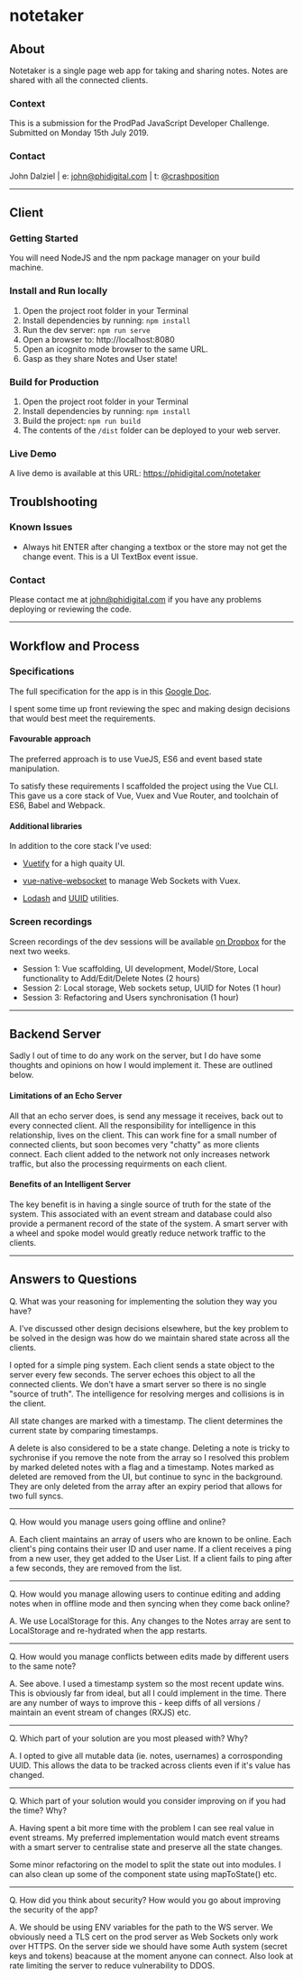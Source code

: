 # notetaker

## About

Notetaker is a single page web app for taking and sharing notes. Notes are shared with all the connected clients.

### Context

This is a submission for the ProdPad JavaScript Developer Challenge. Submitted on Monday 15th July 2019.

### Contact 

John Dalziel | e: [john@phidigital.com](john@phidigital.com)
| t: [@crashposition](https://twitter.com/crashposition)

---

## Client

### Getting Started

You will need NodeJS and the npm package manager on your build machine.

### Install and Run locally

1. Open the project root folder in your Terminal
2. Install dependencies by running: ```npm install```
3. Run the dev server: ```npm run serve```
4. Open a browser to: http://localhost:8080
5. Open an icognito mode browser to the same URL.
6. Gasp as they share Notes and User state!

### Build for Production

1. Open the project root folder in your Terminal
2. Install dependencies by running: ```npm install```
3. Build the project: ```npm run build```
4. The contents of the ```/dist``` folder can be deployed to your web server.

### Live Demo

A live demo is available at this URL: https://phidigital.com/notetaker

## Troublshooting

### Known Issues

- Always hit ENTER after changing a textbox or the store may not get the change event. This is a UI TextBox event issue. 

### Contact

Please contact me at john@phidigital.com if you have any problems deploying or reviewing the code.

---

## Workflow and Process

### Specifications

The full specification for the app is in this [Google Doc](https://docs.google.com/document/d/1etwGDBaJkJO6Y-TrPDayVCD7MNnYShjYb5v12_L0gJ4/edit).

I spent some time up front reviewing the spec and making design decisions that would best meet the requirements. 

#### Favourable approach

The preferred approach is to use VueJS, ES6 and event based state manipulation. 

To satisfy these requirements I scaffolded the project using the Vue CLI. This gave us a core stack of Vue, Vuex and Vue Router, and toolchain of ES6, Babel and Webpack.

#### Additional libraries

In addition to the core stack I've used:

- [Vuetify](https://vuetifyjs.com/en/) for a high quaity UI.

- [vue-native-websocket](https://github.com/nathantsoi/vue-native-websocket) to manage Web Sockets with Vuex.

- [Lodash](https://lodash.com/) and [UUID](https://github.com/kelektiv/node-uuid) utilities.

### Screen recordings

Screen recordings of the dev sessions will be available [on Dropbox](https://www.dropbox.com/sh/8vaysuqh7x6tf6a/AADE7J1kf32iCDWdxJqsTRWIa?dl=0) for the next two weeks.

- Session 1: Vue scaffolding, UI development, Model/Store, Local functionality to Add/Edit/Delete Notes (2 hours)
- Session 2: Local storage, Web sockets setup, UUID for Notes (1 hour)
- Session 3: Refactoring and Users synchronisation (1 hour)

---

## Backend Server

Sadly I out of time to do any work on the server, but I do have some thoughts and opinions on how I would implement it. These are outlined below.

#### Limitations of an Echo Server

All that an echo server does, is send any message it receives, back out to every connected client. All the responsibility for intelligence in this relationship, lives on the client. This can work fine for a small number of connected clients, but soon becomes very "chatty" as more clients connect. Each client added to the network not only increases network traffic, but also the processing requirments on each client.

#### Benefits of an Intelligent Server

The key benefit is in having a single source of truth for the state of the system. This associated with an event stream and database could also provide a permanent record of the state of the system. A smart server with a wheel and spoke model would greatly reduce network traffic to the clients.

---

## Answers to Questions

Q. What was your reasoning for implementing the solution they way you have?

A. I've discussed other design decisions elsewhere, but the key problem to be solved in the design was how do we maintain shared state across all the clients. 

I opted for a simple ping system. Each client sends a state object to the server every few seconds. The server echoes this object to all the connected clients. We don't have a smart server so there is no single "source of truth". The intelligence for resolving merges and collisions is in the client. 

All state changes are marked with a timestamp. The client determines the current state by comparing timestamps. 

A delete is also considered to be a state change. Deleting a note is tricky to sychronise if you remove the note from the array so I resolved this problem by marked deleted notes with a flag and a timestamp. Notes marked as deleted are removed from the UI, but continue to sync in the background. They are only deleted from the array after an expiry period that allows for two full syncs.

---


Q. How would you manage users going offline and online?

A. Each client maintains an array of users who are known to be online. Each client's ping contains their user ID and user name. If a client receives a ping from a new user, they get added to the User List. If a client fails to ping after a few seconds, they are removed from the list.

---

Q. How would you manage allowing users to continue editing and adding notes when in offline mode and then syncing when they come back online?

A. We use LocalStorage for this. Any changes to the Notes array are sent to LocalStorage and re-hydrated when the app restarts. 

---

Q. How would you manage conflicts between edits made by different users to the same note?

A. See above. I used a timestamp system so the most recent update wins. This is obviously far from ideal, but all I could implement in the time. There are any number of ways to improve this - keep diffs of all versions / maintain an event stream of changes (RXJS) etc.

---

Q. Which part of your solution are you most pleased with? Why?

A. I opted to give all mutable data (ie. notes, usernames) a corrosponding UUID. This allows the data to be tracked across clients even if it's value has changed.

---

Q. Which part of your solution would you consider improving on if you had the time? Why?

A. Having spent a bit more time with the problem I can see real value in event streams. My preferred implementation would match event streams with a smart server to centralise state and preserve all the state changes.

Some minor refactoring on the model to split the state out into modules. I can also clean up some of the component state using mapToState() etc.

---

Q. How did you think about security? How would you go about improving the security of the app?

A. We should be using ENV variables for the path to the WS server. We obviously need a TLS cert on the prod server as Web Sockets only work over HTTPS. On the server side we should have some Auth system (secret keys and tokens) beacause at the moment anyone can connect. Also look at rate limiting the server to reduce vulnerability to DDOS.
